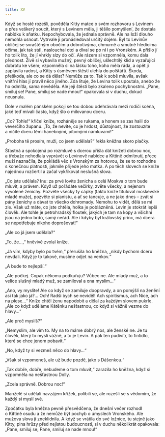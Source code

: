```yaml
---
title: XV
---
```


Když se hosté rozešli, pověděla Kitty matce o svém rozhovoru s Levinem a přes veškerý soucit, který s Levinem měla, ji těšilo pomyšlení, že dostala nabídku k sňatku. Nepochybovala, že jednala správně. Ale na loži dlouho nemohla usnout. Vytrvale ji pronásledoval určitý dojem. Byl to Levinův obličej se svraštěným obočím a dobrotivýma, chmurně a smutně hledícíma očima, jak tak stál, naslouchal otci a díval se po ní i po Vronském. A přišlo jí ho tolik líto, že jí vhrkly slzy do očí. Ale rázem si vzpomněla, komu dala přednost. Živě si vybavila mužný, pevný obličej, ušlechtilý klid a vyzařující dobrotu ke všem; vzpomněla si na lásku toho, koho měla ráda, a opět ji zaplavila radost, a Kitty s úsměvem štěstí ulehla do polštářů. Škoda, přeškoda, ale co se dá dělat? Nemůže za to. Tak k sobě mluvila, avšak vnitřní hlas jí pravil něco jiného. Zda lituje, že Levina tolik upoutala, anebo že ho odmítla, sama nevěděla. Ale její štěstí bylo zkaleno pochybnostmi. „Pane, smiluj se! Pane, smiluj se nade mnou!“ opakovala si v duchu, dokud neusnula.

Dole v malém pánském pokoji se tou dobou odehrávala mezi rodiči scéna, jaké teď mívali často, když šlo o milovanou dceru.

„Co? Tohle!“ křičel kníže, rozháněje se rukama, a honem se zas halil do veverčího županu. „To, že nevíte, co je hrdost, důstojnost, že zostouzíte a ničíte dceru těmi hanebnými, pitomými námluvami!“

„Proboha tě prosím, muži, co jsem udělala?“ řekla kněžna skoro plačky.

Šťastná a spokojená po rozmluvě s dcerou přišla dát knížeti dobrou noc, a třebaže nehodlala vyprávět o Levinově nabídce a Kittině odmítnutí, přece muži naznačila, že pokládá věc s Vronským za hotovou, že se to rozhodne s konečnou platností, jakmile přijede jeho matka. A po těch slovech se kníže najednou rozčertil a začal vykřikovat neslušná slova.

„Co jste udělala? Inu: za prvé lovíte ženicha a celá Moskva o tom bude mluvit, a právem. Když už pořádáte večírky, zvěte všecky, a nejenom vyvolené ženichy. Pozvěte všecky ty cápky (takto kníže tituloval moskevské mladé muže), pozvěte si pianistu, a ať se tancuje, a ne jako dnes – zvát si pány ženichy a dávat to všecko dohromady. Nemohu to vidět, dělá se mi zle. Však už máte, co jste chtěla, holka je poblázněná. Levin je stokrát lepší člověk. Ale tohle je petrohradský floutek, jakých je tam na kopy a všichni jsou na jedno brdo, samý neřád. Ale i kdyby byl královský princ, má dcera se nepotřebuje nikoho doprošovat!“

„Ale co já jsem udělala?“

„To, že…,“ hněvivě zvolal kníže.

„Já vím, kdyby bylo po tvém,“ přerušila ho kněžna, „nikdy bychom dceru nevdali. Když je to takové, musíme odjet na venkov.“

„A bude to nejlepší.“

„Ale počkej. Copak někomu podkuřuju? Vůbec ne. Ale mladý muž, a to velice slušný mladý muž, se zamiloval a ona myslím…“

„Ano, vy myslíte! Ale co když se zamiluje doopravdy, a on pomýšlí na ženění asi tak jako já?… Och! Radši bych se neviděl! Ach spiritismus, ach Nice, ach na plese…“ Kníže chtěl ženu napodobit a dělal za každým slovem pukrle. „Ale co když uděláme Kátěnku nešťastnou, co když si vážně vezme do hlavy…“

„Ale proč myslíš?“

„Nemyslím, ale vím to. My na to máme dobrý nos, ale ženské ne. Je tu člověk, který to myslí vážně, a to je Levin. A pak ten pudivítr, to fintidlo, které se chce jenom pobavit.“

„No, když ty si vezmeš něco do hlavy…“

„Však si vzpomeneš, ale už bude pozdě, jako s Dášenkou.“

„Tak dobře, dobře, nebudeme o tom mluvit,“ zarazila ho kněžna, když si vzpomněla na nešťastnou Dolly.

„Zcela správně. Dobrou noc!“

Manželé si udělali navzájem křížek, políbili se, ale rozešli se s vědomím, že každý si myslí své.

Zpočátku byla kněžna pevně přesvědčena, že dnešní večer rozhodl o Kittině osudu a že nemůže být pochyb o úmyslech Vronského. Ale mužova slova ji zneklidnila. A když se vrátila do své ložnice, tu stejně jako Kitty, plna hrůzy před nejistou budoucností, si v duchu několikrát opakovala: „Pane, smiluj se, Pane, smiluj se nade mnou!“
